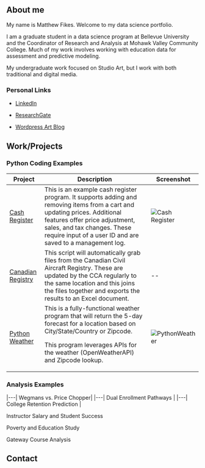 

## About me

My name is Matthew Fikes. Welcome to my data science portfolio.

I am a graduate student in a data science program at Bellevue University and the Coordinator of Research and Analysis
at Mohawk Valley Community College. Much of my work involves working with education data for assessment and predictive modeling.

My undergraduate work focused on Studio Art, but I work with both traditional and digital media. 

### Personal Links
* [LinkedIn](https://www.linkedin.com/in/matthew-fikes-0ab91213/)

* [ResearchGate](https://www.researchgate.net/profile/Matthew-Fikes)

* [Wordpress Art Blog](https://artworkatwork.wordpress.com/) 

## Work/Projects

### Python Coding Examples

| Project | Description | Screenshot |
|---------------|--------------|----------|
| [Cash Register](https://github.com/mjfikes/DSCPortfolio/tree/main/Cash%20Register) | This is an example cash register program. It supports adding and removing items from a cart and updating prices. Additional features offer price adjustment, sales, and tax changes. These require input of a user ID and are saved to a management log. | ![Cash Register](/assets/pictures/cash_title.png)|
| [Canadian Registry](https://github.com/mjfikes/DSCPortfolio/tree/main/Canadian%20Air%20Registry) | This script will automatically grab files from the Canadian Civil Aircraft Registry. These are updated by the CCA regularly to the same location and this joins the files together and exports the results to an Excel document. |-- |
| [Python Weather](https://github.com/mjfikes/DSCPortfolio/tree/main/PythonWeather) | This is a fully-functional weather program that will return the 5-day forecast for a location based on City/State/Country or Zipcode. <p>This program leverages APIs for the weather (OpenWeatherAPI) and Zipcode lookup. | ![PythonWeather](/assets/pictures/weather_title.jpg) |



### Analysis Examples

|---| Wegmans vs. Price Chopper|
|---| Dual Enrollment Pathways |
|---| College Retention Prediction |

Instructor Salary and Student Success

Poverty and Education Study

Gateway Course Analysis 

## Contact

